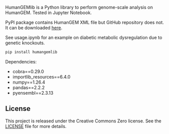 HumanGEMlib is a Python library to perform genome-scale analysis on HumanGEM. Tested in Jupyter Notebook.

PyPI package contains HumanGEM XML file but GitHub repository does not. It can be downloaded [here](https://github.com/SysBioChalmers/Human-GEM/blob/main/model/Human-GEM.xml).

See usage.ipynb for an example on diabetic metabolic dysregulation due to genetic knockouts. 

```bash
pip install humangemlib
```

Dependencies:

- cobra==0.29.0
- importlib_resources==6.4.0
- numpy==1.26.4
- pandas==2.2.2
- pyensembl==2.3.13

## License

This project is released under the Creative Commons Zero license. See the [LICENSE](./LICENSE) file for more details.
